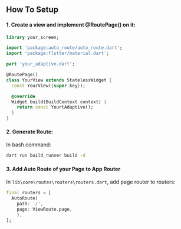 ## How To Setup
#### 1. Create a view and implement @RoutePage() on it:
```dart
library your_screen;

import 'package:auto_route/auto_route.dart';
import 'package:flutter/material.dart';

part 'your_adaptive.dart';

@RoutePage()
class YourView extends StatelessWidget {
  const YourView({super.key});

  @override
  Widget build(BuildContext context) {
    return const YourtAdaptive();
  }
}

```

#### 2. Generate Route:
In bash command:
```bash
dart run build_runner build -d
```
#### 3. Add Auto Route of your Page to App Router
In `lib\core\routes\routers\routers.dart`, add page router to routers:
```dart
final routers = [
  AutoRoute(
    path: '/',
    page: ViewRoute.page,
    ),
];
```
